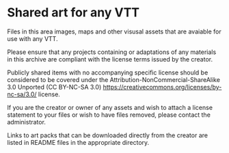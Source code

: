 # Shared art for any VTT

Files in this area images, maps and other visusal assets that are avaiable for use with any VTT.

Please ensure that any projects containing or adaptations of any materials in this archive are compliant with the license terms issued by the creator.

Publicly shared items with no accompanying specific license should be considered to be covered under the Attribution-NonCommercial-ShareAlike 3.0 Unported (CC BY-NC-SA 3.0) https://creativecommons.org/licenses/by-nc-sa/3.0/ license.

If you are the creator or owner of any assets and wish to attach a license statement to your files or wish to have files removed, please contact the administrator.

Links to art packs that can be downloaded directly from the creator are listed in README files in the appropriate directory.
